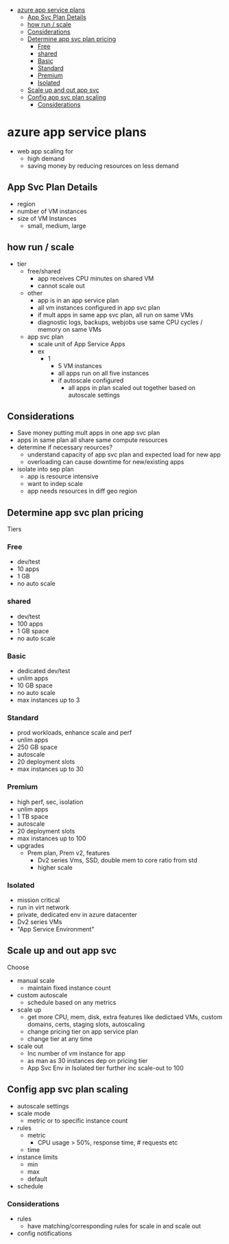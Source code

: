 - [azure app service plans](#azure-app-service-plans)
  - [App Svc Plan Details](#app-svc-plan-details)
  - [how run / scale](#how-run--scale)
  - [Considerations](#considerations)
  - [Determine app svc plan pricing](#determine-app-svc-plan-pricing)
    - [Free](#free)
    - [shared](#shared)
    - [Basic](#basic)
    - [Standard](#standard)
    - [Premium](#premium)
    - [Isolated](#isolated)
  - [Scale up and out app svc](#scale-up-and-out-app-svc)
  - [Config app svc plan scaling](#config-app-svc-plan-scaling)
    - [Considerations](#considerations-1)
# azure app service plans

* web app scaling for 
  * high demand
  * saving money by reducing resources on less demand

## App Svc Plan Details
* region
* number of VM instances
* size of VM Instances
  * small, medium, large

## how run / scale
* tier
  * free/shared
    * app receives CPU minutes on shared VM
    * cannot scale out
  * other
    * app is in an app service plan
    * all vm instances configured in app svc plan
    * if mult apps in same app svc plan, all run on same VMs
    * diagnostic logs, backups, webjobs use same CPU cycles / memory on same VMs
  * app svc plan
    * scale unit of App Service Apps
    * ex   
      * 1
        * 5 VM instances
        * all apps run on all five instances
        * if autoscale configured
          * all apps in plan scaled out together based on autoscale settings


## Considerations
* Save money putting mult apps in one app svc plan
* apps in same plan all share same compute resources
* determine if necessary reources?
  * understand capacity of app svc plan and expected load for new app
  * overloading can cause downtime for new/existing apps
* isolate into sep plan
  * app is resource intensive
  * want to indep scale 
  * app needs resources in diff geo region

## Determine app svc plan pricing
Tiers
### Free 
* dev/test
* 10 apps
* 1 GB
* no auto scale
### shared
* dev/test
* 100 apps
* 1 GB space
* no auto scale
### Basic
* dedicated dev/test
* unlim apps
* 10 GB space
* no auto scale
* max instances up to 3
### Standard
* prod workloads, enhance scale and perf
* unlim apps
* 250 GB space
* autoscale 
* 20 deployment slots
* max instances up to 30
### Premium
* high perf, sec, isolation
* unlim apps
* 1 TB space
* autoscale 
* 20 deployment slots
* max instances up to 100
* upgrades
  * Prem plan, Prem v2, features
    * Dv2 series Vms, SSD, double mem to core ratio from std
    * higher scale 
### Isolated
* mission critical
* run in virt network
* private, dedicated env in azure datacenter
* Dv2 series VMs
* "App Service Environment"

## Scale up and out app svc
Choose
* manual scale
  * maintain fixed instance count
* custom autoscale
  * schedule based on any metrics
* scale up
  * get more CPU, mem, disk, extra features like dedictaed VMs, custom domains, certs, staging slots, autoscaling
  * change pricing tier on app service plan
  * change tier at any time
* scale out
  * Inc number of vm instance for app
  * as man as 30 instances dep on pricing tier
  * App Svc Env in Isolated tier further inc scale-out to 100

## Config app svc plan scaling
* autoscale settings
* scale mode
  * metric or to specific instance count
* rules
  * metric
    * CPU usage > 50%, response time, # requests etc
  * time
* instance limits
  * min
  * max
  * default
* schedule

### Considerations
* rules
  * have matching/corresponding rules for scale in and scale out
* config notifications
